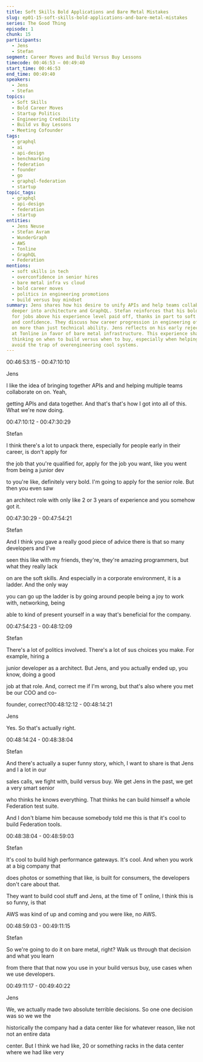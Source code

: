 ```yaml
---
title: Soft Skills Bold Applications and Bare Metal Mistakes
slug: ep01-15-soft-skills-bold-applications-and-bare-metal-mistakes
series: The Good Thing
episode: 1
chunk: 15
participants:
  - Jens
  - Stefan
segment: Career Moves and Build Versus Buy Lessons
timecode: 00:46:53 – 00:49:40
start_time: 00:46:53
end_time: 00:49:40
speakers:
  - Jens
  - Stefan
topics:
  - Soft Skills
  - Bold Career Moves
  - Startup Politics
  - Engineering Credibility
  - Build vs Buy Lessons
  - Meeting Cofounder
tags:
  - graphql
  - ai
  - api-design
  - benchmarking
  - federation
  - founder
  - go
  - graphql-federation
  - startup
topic_tags:
  - graphql
  - api-design
  - federation
  - startup
entities:
  - Jens Neuse
  - Stefan Avram
  - WunderGraph
  - AWS
  - Tonline
  - GraphQL
  - Federation
mentions:
  - soft skills in tech
  - overconfidence in senior hires
  - bare metal infra vs cloud
  - bold career moves
  - politics in engineering promotions
  - build versus buy mindset
summary: Jens shares how his desire to unify APIs and help teams collaborate led him
  deeper into architecture and GraphQL. Stefan reinforces that his boldness in applying
  for jobs above his experience level paid off, thanks in part to soft skills, networking,
  and confidence. They discuss how career progression in engineering often depends
  on more than just technical ability. Jens reflects on his early rejection of AWS
  at Tonline in favor of bare metal infrastructure. This experience shaped his current
  thinking on when to build versus when to buy, especially when helping developers
  avoid the trap of overengineering cool systems.
---
```



00:46:53:15 - 00:47:10:10

Jens

I like the idea of bringing together APIs and and helping multiple teams collaborate on on. Yeah,

getting APIs and data together. And that's that's how I got into all of this. What we're now doing.

00:47:10:12 - 00:47:30:29

Stefan

I think there's a lot to unpack there, especially for people early in their career, is don't apply for

the job that you're qualified for, apply for the job you want, like you went from being a junior dev

to you're like, definitely very bold. I'm going to apply for the senior role. But then you even saw

an architect role with only like 2 or 3 years of experience and you somehow got it.

00:47:30:29 - 00:47:54:21

Stefan

And I think you gave a really good piece of advice there is that so many developers and I've

seen this like with my friends, they're, they're amazing programmers, but what they really lack

on are the soft skills. And especially in a corporate environment, it is a ladder. And the only way

you can go up the ladder is by going around people being a joy to work with, networking, being

able to kind of present yourself in a way that's beneficial for the company.

00:47:54:23 - 00:48:12:09

Stefan

There's a lot of politics involved. There's a lot of sus choices you make. For example, hiring a

junior developer as a architect. But Jens, and you actually ended up, you know, doing a good

job at that role. And, correct me if I'm wrong, but that's also where you met be our COO and co-

founder, correct?00:48:12:12 - 00:48:14:21

Jens

Yes. So that's actually right.

00:48:14:24 - 00:48:38:04

Stefan

And there's actually a super funny story, which, I want to share is that Jens and I a lot in our

sales calls, we fight with, build versus buy. We get Jens in the past, we get a very smart senior

who thinks he knows everything. That thinks he can build himself a whole Federation test suite.

And I don't blame him because somebody told me this is that it's cool to build Federation tools.

00:48:38:04 - 00:48:59:03

Stefan

It's cool to build high performance gateways. It's cool. And when you work at a big company that

does photos or something that like, is built for consumers, the developers don't care about that.

They want to build cool stuff and Jens, at the time of T online, I think this is so funny, is that

AWS was kind of up and coming and you were like, no AWS.

00:48:59:03 - 00:49:11:15

Stefan

So we're going to do it on bare metal, right? Walk us through that decision and what you learn

from there that that now you use in your build versus buy, use cases when we use developers.

00:49:11:17 - 00:49:40:22

Jens

We, we actually made two absolute terrible decisions. So one one decision was so we we the

historically the company had a data center like for whatever reason, like not not an entire data

center. But I think we had like, 20 or something racks in the data center where we had like very

